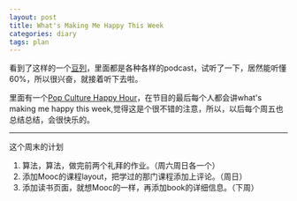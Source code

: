 ```yaml
---
layout: post
title: What's Making Me Happy This Week
categories: diary
tags: plan
---
```


看到了这样的一个[豆列](http://www.douban.com/doulist/4228036/)，里面都是各种各样的podcast，试听了一下，居然能听懂60%，所以很兴奋，就接着听下去啦。

里面有一个[Pop Culture Happy Hour](http://www.npr.org/templates/story/story.php?storyId=129472378)，在节目的最后每个人都会讲what's making me happy this week,觉得这是个很不错的注意，所以，以后每个周五也总结总结，会很快乐的。


-------
这个周末的计划

1. 算法，算法，做完前两个礼拜的作业。（周六周日各一个）
2. 添加Mooc的课程layout，把学过的那门课程添加上评论。（周日）
3. 添加读书页面，就想Mooc的一样，再添加book的详细信息。（下周）


